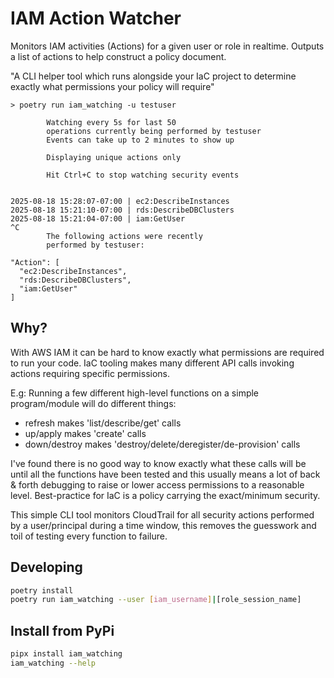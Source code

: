 # IAM Action Watcher

Monitors IAM activities (Actions) for a given user or role in realtime. Outputs a list of actions to help construct a policy document.

"A CLI helper tool which runs alongside your IaC project to determine exactly what permissions your policy will require"

```
> poetry run iam_watching -u testuser

        Watching every 5s for last 50
        operations currently being performed by testuser
        Events can take up to 2 minutes to show up

        Displaying unique actions only

        Hit Ctrl+C to stop watching security events


2025-08-18 15:28:07-07:00 | ec2:DescribeInstances
2025-08-18 15:21:10-07:00 | rds:DescribeDBClusters
2025-08-18 15:21:04-07:00 | iam:GetUser
^C
        The following actions were recently
        performed by testuser:

"Action": [
  "ec2:DescribeInstances",
  "rds:DescribeDBClusters",
  "iam:GetUser"
]
```

## Why?
With AWS IAM it can be hard to know exactly what permissions are required to run your code. IaC tooling makes many different API calls invoking actions requiring specific permissions.

E.g: Running a few different high-level functions on a simple program/module will do different things:
- refresh makes 'list/describe/get' calls
- up/apply makes 'create' calls
- down/destroy makes 'destroy/delete/deregister/de-provision' calls

I've found there is no good way to know exactly what these calls will be until all the functions have been tested and this usually means a lot of back & forth debugging to raise or lower access permissions to a reasonable level. Best-practice for IaC is a policy carrying the exact/minimum security.

This simple CLI tool monitors CloudTrail for all security actions performed by a user/principal during a time window, this removes the guesswork and toil of testing every function to failure.

## Developing

```bash
poetry install
poetry run iam_watching --user [iam_username]|[role_session_name]
```

## Install from PyPi

```bash
pipx install iam_watching
iam_watching --help
```
